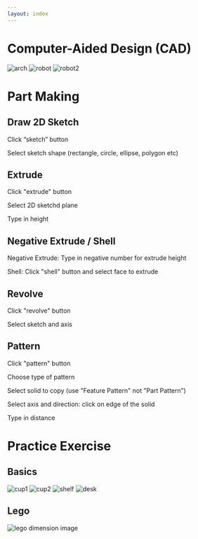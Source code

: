 ```yaml
---
layout: index
---
```


# Computer-Aided Design (CAD) 

![arch](images/cad_arch.jpg)
![robot](images/cad_robot.jpg)
![robot2](images/cad_real_robot.jpg)

# Part Making

## Draw 2D Sketch

Click “sketch” button

Select sketch shape (rectangle, circle, ellipse, polygon etc)

## Extrude

Click "extrude" button

Select 2D sketchd plane

Type in height

## Negative Extrude / Shell

Negative Extrude: Type in negative number for extrude height

Shell: Click "shell" button and select face to extrude

## Revolve

Click "revolve" button

Select sketch and axis

## Pattern

Click "pattern" button

Choose type of pattern

Select solid to copy (use "Feature Pattern" not "Part Pattern")

Select axis and direction: click on edge of the solid

Type in distance

# Practice Exercise

## Basics

![cup1](images/cup1.png)
![cup2](images/cup2.png)
![shelf](images/shelf.png)
![desk](images/desk.png)

## Lego

![lego dimension image](images/lego.png)

